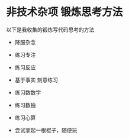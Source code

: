 # 非技术杂项 锻炼思考方法

以下是我收集的锻炼写代码思考的方法

<!--more-->
<!-- CreateTime:2025/02/12 07:08:18 -->

<!-- 不发布 -->

- 降服杂念
- 练习专注
- 练习反应

- 基于事实 刻意练习
- 练习数数字
- 练习数独

- 练习心算

- 尝试拿起一根棍子，随便玩